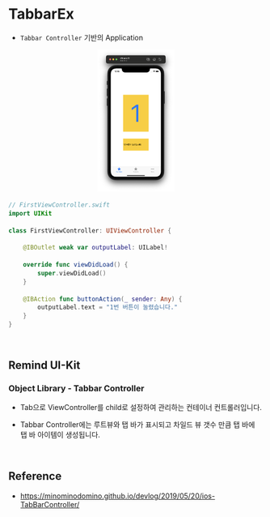 # TabbarEx

- `Tabbar Controller` 기반의 Application

<p align="center">
  <img src = "./img/1.png" width="30%" alt="1">
</p>

```swift
// FirstViewController.swift
import UIKit

class FirstViewController: UIViewController {

    @IBOutlet weak var outputLabel: UILabel!
    
    override func viewDidLoad() {
        super.viewDidLoad()
    }
    
    @IBAction func buttonAction(_ sender: Any) {
        outputLabel.text = "1번 버튼이 눌렸습니다."
    }
}
```

<br>

## Remind UI-Kit

### Object Library - Tabbar Controller
- Tab으로 ViewController를 child로 설정하여 관리하는 컨테이너 컨트롤러입니다.

- Tabbar Controller에는 루트뷰와 탭 바가 표시되고 차일드 뷰 갯수 만큼 탭 바에 탭 바 아이템이 생성됩니다.

<br>

## Reference

- https://minominodomino.github.io/devlog/2019/05/20/ios-TabBarController/